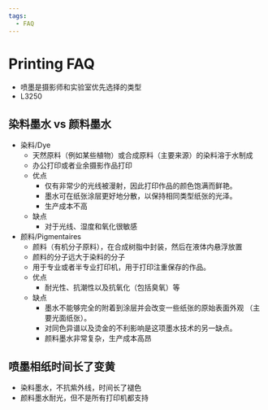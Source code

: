 ```yaml
---
tags:
  - FAQ
---
```


# Printing FAQ

- 喷墨是摄影师和实验室优先选择的类型
- L3250

## 染料墨水 vs 颜料墨水

- 染料/Dye
  - 天然原料（例如某些植物）或合成原料（主要来源）的染料溶于水制成
  - 办公打印或者业余摄影作品打印
  - 优点
    - 仅有非常少的光线被漫射，因此打印作品的颜色饱满而鲜艳。
    - 墨水可在纸张涂层更好地分散，以保持相同类型纸张的光泽。
    - 生产成本不高
  - 缺点
    - 对于光线、湿度和氧化很敏感
- 颜料/Pigmentaires
  - 颜料（有机分子原料），在合成树脂中封装，然后在液体内悬浮放置
  - 颜料的分子远大于染料的分子
  - 用于专业或者半专业打印机，用于打印注重保存的作品。
  - 优点
    - 耐光性、抗潮性以及抗氧化（包括臭氧）等
  - 缺点
    - 墨水不能够完全的附着到涂层并会改变一些纸张的原始表面外观 （主要光面纸张）。
    - 对同色异谱以及烫金的不利影响是这项墨水技术的另一缺点。
    - 颜料墨水非常复杂，生产成本高昂

## 喷墨相纸时间长了变黄

- 染料墨水，不抗紫外线，时间长了褪色
- 颜料墨水耐光，但不是所有打印机都支持
